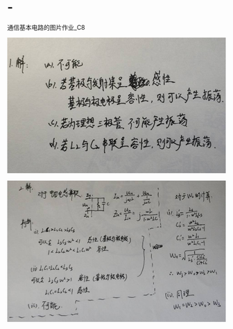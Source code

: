 # -
通信基本电路的图片作业_C8

![Image](https://github.com/ECORI-01/-/blob/Chapter8_Homework/1_work.jpg)

![Image](https://github.com/ECORI-01/-/blob/Chapter8_Homework/2_work.jpg)
